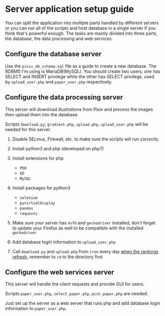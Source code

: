 # Server application setup guide

You can split the application into multiple parts handled by different servers or you can run all of the scripts and host database in a single server if you think that's powerful enough. The tasks are mainly divided into three parts, the database, the data processing and web services.

## Configure the database server

Use the `pixiv_db_schema.sql` file as a guide to create a new database. The RDBMS I'm using is MariaDB(MySQL). You should create two users, one has SELECT and INSERT privilege while the other has SELECT privilege, used by `upload_user.php` and `paper_user.php` respectively.

## Configure the data processing server

This server will download illustrations from Pixiv and process the images then upload them into the database.

Scripts `download.py`, `gradient.php`, `upload.php`, `upload_user.php` will be needed for this server.

1. Disable SELinux, Firewall, etc. to make sure the scripts will run correctly

2. Install python3 and php (developed on php7)

3. Install extensions for php

    - `PDO`
    - `GD`
    - `MySQL`
  
4. Install packages for python3

    - `selenium`
    - `pyvirtualdisplay`
    - `pandas`
    - `requests`
    
5. Make sure your server has `Xvfb` and `geckodriver` installed, don't forget to update your Firefox as well to be compatible with the installed `geckodriver`
  
6. Add database login information to `upload_user.php`

7. Call `download.py` and `upload.php` from `cron` every day [when the rankings refresh](https://www.pixiv.net/info.php?id=311), remember to `cd` to the directory first

## Configure the web services server

This server will handle the client requests and provide GUI for users.

Scripts `paper_user.php`, `select_paper.php`, `pick_paper.php` are needed.

Just set up the server as a web server that runs php and add database login information to `paper_user.php`.
